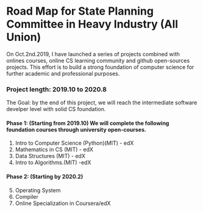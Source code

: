 <h1>Road Map for State Planning Committee in Heavy Industry (All Union) </h1>

<p>
On Oct.2nd.2019, I have launched a series of projects combined with onlines courses, online CS learning community and github open-sources projects. This effort is to build a strong foundation of computer science for further academic and professional purposes. 
</p>



<h3>Project length: 2019.10 to 2020.8</h3>

<p>
The Goal: by the end of this project, we will reach the intermediate software develper level with solid CS foundation.
</p>


<h4>Phase 1: (Starting from 2019.10) We will complete the following foundation courses through university open-courses.</h4>

  1. Intro to Computer Science (Python)(MIT) - edX
  2. Mathematics in CS (MIT) - edX
  3. Data Structures (MIT) - edX
  4. Intro to Algorithms.(MIT) -edX
  
<h4>Phase 2: (Starting by 2020.2)</h4>

  5. Operating System
  6. Compiler
  7. Online Specialization in Coursera/edX

